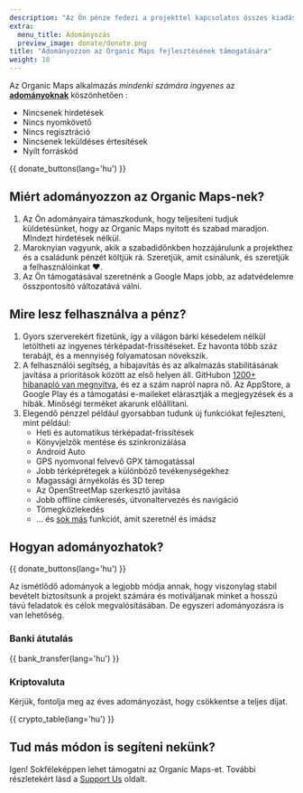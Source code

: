 ```yaml
---
description: "Az Ön pénze fedezi a projekttel kapcsolatos összes kiadást, és motivál minket az Organic Maps jobbá tételéhez."
extra:
  menu_title: Adományozás
  preview_image: donate/donate.png
title: "Adományozzon az Organic Maps fejlesztésének támogatására"
weight: 10
---
```


Az Organic Maps alkalmazás _mindenki számára ingyenes_ az
**[adományoknak][stripe]** köszönhetően :

- Nincsenek hirdetések
- Nincs nyomkövető
- Nincs regisztráció
- Nincsenek leküldéses értesítések
- Nyílt forráskód

{{ donate_buttons(lang='hu') }}

## Miért adományozzon az Organic Maps-nek?

1. Az Ön adományaira támaszkodunk, hogy teljesíteni tudjuk küldetésünket,
   hogy az Organic Maps nyitott és szabad maradjon. MIndezt hirdetések
   nélkül.
2. Maroknyian vagyunk, akik a szabadidőnkben hozzájárulunk a projekthez és a
   családunk pénzét költjük rá. Szeretjük, amit csinálunk, és szeretjük a
   felhasználóinkat ❤️.
3. Az Ön támogatásával szeretnénk a Google Maps jobb, az adatvédelemre
   összpontosító változatává válni.

## Mire lesz felhasználva a pénz?

1. Gyors szerverekért fizetünk, így a világon bárki késedelem nélkül
   letöltheti az ingyenes térképadat-frissítéseket. Ez havonta több száz
   terabájt, és a mennyiség folyamatosan növekszik.
2. A felhasználói segítség, a hibajavítás és az alkalmazás stabilitásának
   javítása a prioritások között az első helyen áll. GitHubon [1200+
   hibanapló van megnyitva][github issues], és ez a szám napról napra nő.
   Az AppStore, a Google Play és a támogatási e-maileket elárasztják a
   megjegyzések és a hibák. Minőségi terméket akarunk előállítani.
3. Elegendő pénzzel például gyorsabban tudunk új funkciókat fejleszteni,
   mint például:
   - Heti és automatikus térképadat-frissítések
   - Könyvjelzők mentése és szinkronizálása
   - Android Auto
   - GPS nyomvonal felvevő GPX támogatással
   - Jobb térképrétegek a különböző tevékenységekhez
   - Magassági árnyékolás és 3D terep
   - Az OpenStreetMap szerkesztő javítása
   - Jobb offline címkeresés, útvonaltervezés és navigáció
   - Tömegközlekedés
   - ... és [sok más][github issues] funkciót, amit szeretnél és imádsz

## Hogyan adományozhatok?

{{ donate_buttons(lang='hu') }}

Az ismétlődő adományok a legjobb módja annak, hogy viszonylag stabil
bevételt biztosítsunk a projekt számára és motiváljanak minket a hosszú távú
feladatok és célok megvalósításában. De egyszeri adományozásra is van
lehetőség.

### Banki átutalás

{{ bank_transfer(lang='hu') }}

### Kriptovaluta

Kérjük, fontolja meg az éves adományozást, hogy csökkentse a teljes díjat.

{{ crypto_table(lang='hu') }}

## Tud más módon is segíteni nekünk?

Igen! Sokféleképpen lehet támogatni az Organic Maps-et. További részletekért
lásd a [Support Us](@/support-us/index.hu.md) oldalt.

[stripe]: https://donate.organicmaps.app/ "Adományozás Stripe-on keresztül"
[github issues]: https://github.com/organicmaps/organicmaps/issues "GitHub Hibanaplók"
